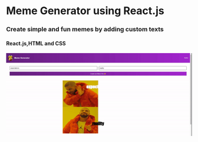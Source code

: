 <h1>Meme Generator using React.js</h1>

<h3>Create simple and fun memes by adding custom texts</h3>

<h4>React.js,HTML and CSS</h4>


![](https://github.com/rudeUltra/Meme-Generator/blob/master/public/meme.gif)
